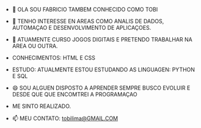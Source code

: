 - 👋 OLA SOU FABRICIO TAMBEM CONHECIDO COMO TOBI
 
- 👀 TENHO INTERESSE EN AREAS COMO ANALIS DE DADOS, AUTOMAÇAO E DESENVOLVIMENTO DE APLICAÇOES.
 
- 🌱 ATUAMENTE CURSO JOGOS DIGITAIS E PRETENDO TRABALHAR NA AREA OU OUTRA.
-   CONHECIMENTOS: HTML E CSS
-   ESTUDO: ATUALMENTE ESTOU ESTUDANDO AS LINGUAGEN: PYTHON E SQL
   
- 😄 SOU ALGUEN DISPOSTO A APRENDER SEMPRE BUSCO EVOLUIR E DESDE QUE QUE ENCOMTREI A PROGRAMAÇAO
- ME SINTO REALIZADO.
   
- 📫 MEU CONTATO: tobilima@GMAIL.COM
  

